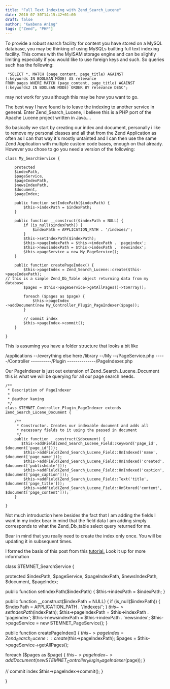 ```yaml
---
title: "Full Text Indexing with Zend_Search_Lucene"
date: 2010-07-30T14:15:42+01:00
draft: false
author: "Kwabena Aning"
tags: ["Zend", "PHP"]
---
```


To provide a robust search facility for content you have stored on a MySQL database, you may be thinking of using MySQLs builting full text indexing facility. This comes with the MyISAM storage engine and can be slightly limiting especially if you would like to use foreign keys and such. So queries such has the following:


     "SELECT *, MATCH (page_content, page_title) AGAINST
    (:keywords IN BOOLEAN MODE) AS relevance
    FROM pages WHERE MATCH (page_content, page_title) AGAINST
    (:keywords2 IN BOOLEAN MODE) ORDER BY relevance DESC";


may not work for you although this may be how you want to go.

The best way I have found is to leave the indexing to another service in general. Enter Zend_Search_Lucene, i believe this is a PHP port of the Apache Lucene project written in Java....

So basically we start by creating our index and document, personally i like to remove my personal classes and all that from the Zend Application as often as I can that way it's mostly untainted and I can then use the same Zend Application with multiple custom code bases, enough on that already. However you chose to go you need a version of the following:


    class My_SearchService {

        protected
        $indexPath,
        $pageService,
        $pageIndexPath,
        $newsIndexPath,
        $document,
        $pageIndex;

        public function setIndexPath($indexPath) {
            $this->indexPath = $indexPath;
        }

        public function __construct($indexPath = NULL) {
            if (is_null($indexPath)) {
                $indexPath = APPLICATION_PATH . '/indexes/';
            }
            $this->setIndexPath($indexPath);
            $this->pageIndexPath = $this->indexPath . 'pageindex';
            $this->newsindexPath = $this->indexPath . 'newsindex';
            $this->pageService = new My_PageService();
        }

        public function createPageIndex() {
            $this->pageIndex = Zend_Search_Lucene::create($this->pageIndexPath);
    // this is a simple Zend_Db_Table object returning data from my database
            $pages = $this->pageService->getAllPages()->toArray();

            foreach ($pages as $page) {
                $this->pageIndex
    ->addDocument(new My_Controller_Plugin_PageIndexer($page));
            }

            // commit index
            $this->pageIndex->commit();
        }

    }


This is assuming you have a folder structure that looks a bit like

/applications
--/everything else here
/library
--/My
--/PageService.php
-----/Controller
----------/Plugin
--------------/PageIndexer.php

Our PageIndexer is just out extension of Zend_Search_Lucene_Document this is what we will be querying for all our page search needs.


    /**
     * Description of PageIndexer
     *
     * @author kaning
     */
    class STEMNET_Controller_Plugin_PageIndexer extends Zend_Search_Lucene_Document {

        /**
         * Constructor. Creates our indexable document and adds all
         * necessary fields to it using the passed in document
         */
        public function __construct($document) {
           $this->addField(Zend_Search_Lucene_Field::Keyword('page_id', $document['page_id']));
            $this->addField(Zend_Search_Lucene_Field::UnIndexed('name', $document['page_name']));
            $this->addField(Zend_Search_Lucene_Field::UnIndexed('created', $document['publishdate']));
            $this->addField(Zend_Search_Lucene_Field::UnIndexed('caption', $document['page_caption']));
            $this->addField(Zend_Search_Lucene_Field::Text('title', $document['page_title']));
            $this->addField(Zend_Search_Lucene_Field::UnStored('content', $document['page_content']));
        }

    }


Not much introduction here besides the fact that I am adding the fields I want in my index bear in mind that the field data I am adding simply corresponds to what the Zend_Db_table select query returned for me.

Bear in mind that you really need to create the index only once. You will be updating it in subsequent times.

I formed the basis of this post from this [tutorial.](http://www.phpriot.com/articles/zend-search-lucene) Look it up for more information


class STEMNET_SearchService {

protected
$indexPath,
$pageService,
$pageIndexPath,
$newsIndexPath,
$document,
$pageIndex;

public function setIndexPath($indexPath) {
$this->indexPath = $indexPath;
}

public function __construct($indexPath = NULL) {
if (is_null($indexPath)) {
$indexPath = APPLICATION_PATH . '/indexes/';
}
$this->setIndexPath($indexPath);
$this->pageIndexPath = $this->indexPath . 'pageindex';
$this->newsindexPath = $this->indexPath . 'newsindex';
$this->pageService = new STEMNET_PageService();
}

public function createPageIndex() {
$this->pageIndex = Zend_Search_Lucene::create($this->pageIndexPath);
$pages = $this->pageService->getAllPages();

foreach ($pages as $page) {
$this->pageIndex->addDocument(new STEMNET_Controller_Plugin_PageIndexer($page));
}

// commit index
$this->pageIndex->commit();
}

}
